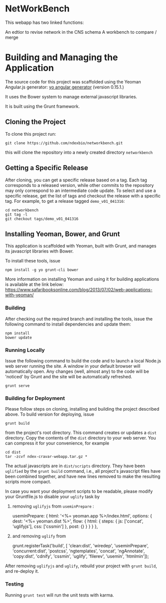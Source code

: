 # NetWorkBench

This webapp has two linked functions:

An edtior to revise network in the CNS schema
A workbench to compare / merge

# Building and Managing the Application

The source code for this project was scaffolded using the Yeoman Angular.js generator:  [yo angular generator](https://github.com/yeoman/generator-angular) (version 0.15.1.)

It uses the Bower system to manage external javascript libraries.

It is built using the Grunt framework.

## Cloning the Project

To clone this project run:

`git clone https://github.com/ndexbio/networkbench.git`

this will clone the repository into a newly created directory  `networkbench`

## Getting a Specific Release 

After cloning, you can get a specific release based on a tag.  Each tag corresponds to a released version, while other commits to the repository may only correspond to an intermediate code update. To select and use a specific release, get the list of tags and checkout the release with a specific tag.  For example, to get a release tagged `demo_v01_041316`:

`cd networkbench` <br />
`git tag -l` <br />
`git checkout tags/demo_v01_041316`  <br />

## Installing Yeoman, Bower, and Grunt

This application is scaffolded with Yeoman, built with Grunt, and manages its javascript libraries with Bower.

To install these tools, issue

`npm install -g yo grunt-cli bower`

More information on installing Yeoman and using it for building applications is available at the link below: https://www.safaribooksonline.com/blog/2013/07/02/web-applications-with-yeoman/

### Building 

After checking out the required branch and installing the tools, issue the following command to install dependencies
and update them:

`npm install` <br />
`bower update` <br />

### Running Locally

Issue the following command to build the code and to launch a local Node.js web server running the site. A window in your default browser will automatically open.  Any changes (well, almost any) to the code will be 'noticed' by Grunt and the site will be automatically refreshed.

`grunt serve`

### Building for Deployment

Please follow steps on cloning, installing and building the project described above. To build version for deploying, issue

`grunt build` <br />

from the project's root directory.  This command creates or updates a `dist` directory.  Copy the contents of the `dist` directory to your web server. You can compress it for your convenience, for example 

`cd dist` <br />
`tar -zcvf ndex-cravar-webapp.tar.gz *`

The actual javascripts are in `dist/scripts` directory.  They have been `uglified` by the `grunt build` command, i.e., all project's javascript files have been combined together, and have new lines removed to make the resulting scripts more compact.

In case you want your deployment scripts to be readable, please modify your Gruntfile.js to disable your `uglify` task by 

1) removing `uglifyjs` from `useminPrepare` :

    useminPrepare: {
      html: '<%= yeoman.app %>/index.html',
      options: {
        dest: '<%= yeoman.dist %>',
        flow: {
          html: {
            steps: {
              js: ['concat', 'uglifyjs'],
              css: ['cssmin']
            },
            post: {}
          }
        }
      }
    },
    
2) and removing `uglify` from
  
    grunt.registerTask('build', [
    'clean:dist',
    'wiredep',
    'useminPrepare',
    'concurrent:dist',
    'postcss',
    'ngtemplates',
    'concat',
    'ngAnnotate',
    'copy:dist',
    'cdnify',
    'cssmin',
    'uglify',
    'filerev',
    'usemin',
    'htmlmin']);

After removing `uglifyjs` and `uglify`, rebuild your project with `grunt build`, and re-deploy it.


### Testing

Running `grunt test` will run the unit tests with karma.

